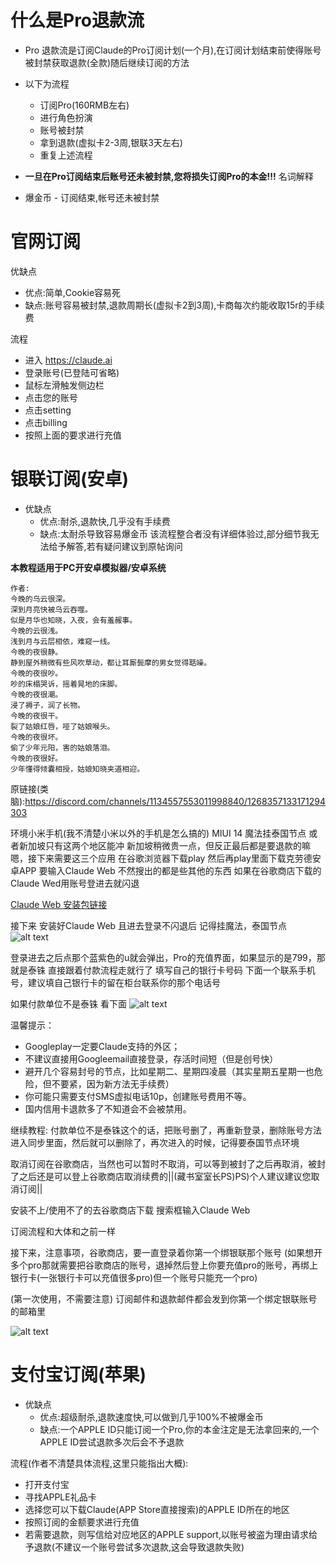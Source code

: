 # 什么是Pro退款流

- Pro 退款流是订阅Claude的Pro订阅计划(一个月),在订阅计划结束前使得账号被封禁获取退款(全款)随后继续订阅的方法
- 以下为流程
    - 订阅Pro(160RMB左右)
    - 进行角色扮演
    - 账号被封禁
    - 拿到退款(虚拟卡2-3周,银联3天左右)
    - 重复上述流程
- **一旦在Pro订阅结束后账号还未被封禁,您将损失订阅Pro的本金!!!**
名词解释

- 爆金币 - 订阅结束,帐号还未被封禁

# 官网订阅

优缺点

- 优点:简单,Cookie容易死
- 缺点:账号容易被封禁,退款周期长(虚拟卡2到3周),卡商每次约能收取15r的手续费

流程

- 进入 https://claude.ai
- 登录账号(已登陆可省略)
- 鼠标左滑触发侧边栏
- 点击您的账号
- 点击setting
- 点击billing
- 按照上面的要求进行充值


# 银联订阅(安卓)
- 优缺点
    - 优点:耐杀,退款快,几乎没有手续费
    - 缺点:太耐杀导致容易爆金币
该流程整合者没有详细体验过,部分细节我无法给予解答,若有疑问建议到原帖询问

**本教程适用于PC开安卓模拟器/安卓系统**

```
作者:
今晚的乌云很深。
深到月亮快被乌云吞噬。
似是月华也知晓，入夜，会有羞赧事。
今晚的云很浅。
浅到月与云层相依，难窥一线。
今晚的夜很静。
静到屋外稍微有些风吹草动，都让耳厮鬓摩的男女觉得聒噪。
今晚的夜很吵。
吵的床榻哭诉，摇着晃地的床脚。
今晚的夜很潮。
浸了褥子，润了长物。
今晚的夜很干。
裂了姑娘红唇，哑了姑娘喉头。
今晚的夜很坏。
偷了少年元阳，害的姑娘落泪。
今晚的夜很好。
少年懂得倾囊相授，姑娘知晓夹道相迎。
```
原链接(类脑):https://discord.com/channels/1134557553011998840/1268357133171294303

环境小米手机(我不清楚小米以外的手机是怎么搞的)
MIUI 14
魔法挂泰国节点
或者新加坡只有这两个地区能冲
新加坡稍微贵一点，但反正最后都是要退款的嘛
嗯，接下来需要这三个应用
在谷歌浏览器下载play
然后再play里面下载克劳德安卓APP
要输入Claude Web 不然搜出的都是些其他的东西
如果在谷歌商店下载的Claude Wed用账号登进去就闪退

[Claude Web 安装包链接](https://discord.com/channels/1288775643101659149/1299841357971456053/1299844658356293726)

接下来
安装好Claude Web 且进去登录不闪退后
记得挂魔法，泰国节点
![alt text](image-8.png)

登录进去之后点那个蓝紫色的u就会弹出，Pro的充值界面，如果显示的是799，那就是泰铢
直接跟着付款流程走就行了
填写自己的银行卡号码
下面一个联系手机号，建议填自己银行卡的留在柜台联系你的那个电话号



如果付款单位不是泰铢
看下面
![alt text](image-9.png)


温馨提示：
- Googleplay一定要Claude支持的外区；
- 不建议直接用Googleemail直接登录，存活时间短（但是创号快）
- 避开几个容易封号的节点，比如星期二、星期四凌晨（其实星期五星期一也危险，但不要紧，因为新方法无手续费）
- 你可能只需要支付SMS虚拟电话10p，创建账号费用不等。
- 国内信用卡退款多了不知道会不会被禁用。

继续教程:
付款单位不是泰铢这个的话，把账号删了，再重新登录，删除账号方法进入同步里面，然后就可以删除了，再次进入的时候，记得要泰国节点环境

取消订阅在谷歌商店，当然也可以暂时不取消，可以等到被封了之后再取消，被封了之后还是可以登上谷歌商店取消续费的||(藏书室室长PS)PS)个人建议建议您取消订阅||

安装不上/使用不了的去谷歌商店下载
搜索框输入Claude Web

订阅流程和大体和之前一样

接下来，注意事项，谷歌商店，要一直登录着你第一个绑银联那个账号
(如果想开多个pro那就需要把谷歌商店的账号，退掉然后登上你要充值pro的账号，再绑上银行卡(一张银行卡可以充值很多pro)但一个账号只能充一个pro)


(第一次使用，不需要注意)
订阅邮件和退款邮件都会发到你第一个绑定银联账号的邮箱里

![alt text](image-10.png)
# 支付宝订阅(苹果)

- 优缺点
    - 优点:超级耐杀,退款速度快,可以做到几乎100%不被爆金币
    - 缺点:一个APPLE ID只能订阅一个Pro,你的本金注定是无法拿回来的,一个APPLE ID尝试退款多次后会不予退款

流程(作者不清楚具体流程,这里只能指出大概):

- 打开支付宝
- 寻找APPLE礼品卡
- 选择您可以下载Claude(APP Store直接搜索)的APPLE ID所在的地区
- 按照订阅的金额要求进行充值
- 若需要退款，则写信给对应地区的APPLE support,以账号被盗为理由请求给予退款(不建议一个账号尝试多次退款,这会导致退款失败)